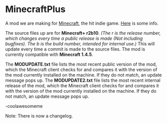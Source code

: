 MinecraftPlus
=============

A mod we are making for [Minecraft](http://minecraft.net), the hit indie game. [Here](http://www.minecraftforum.net/topic/1142468-) is some info.

The source files up are for **Minecraft+ r2b10**. *(The r is the release number, which changes every time a public release is made (Not including bugfixes). The b is the build number, intended for internal use.)* This will update every time a commit is made to the source files.
The mod is currently compatible with **Minecraft 1.4.5**.

The **MODUPDATE.txt** file lists the most recent public version of the mod, which the Minecraft client checks for and compares it with the version of the mod currently installed on the machine. If they do not match, an update message pops up.
The **MODUPDATE2.txt** file lists the most recent internal release of the mod, which the Minecraft client checks for and compares it with the version of the mod currently installed on the machine. If they do not match, an update message pops up.

-coolawesomeme

Note: There is now a changelog.